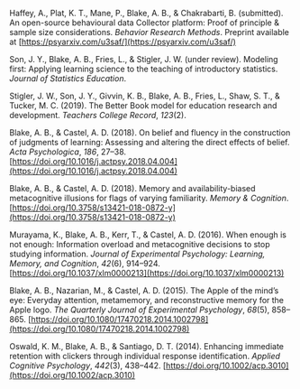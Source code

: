 Haffey, A., Plat, K. T., Mane, P., Blake, A. B., & Chakrabarti, B. (submitted). An open-source behavioural data Collector platform: Proof of principle & sample size considerations. *Behavior Research Methods*. Preprint available at [https://psyarxiv.com/u3saf/](https://psyarxiv.com/u3saf/)

Son, J. Y., Blake, A. B., Fries, L., & Stigler, J. W. (under review). Modeling first: Applying learning science to the teaching of introductory statistics. *Journal of Statistics Education*.

Stigler, J. W., Son, J. Y., Givvin, K. B., Blake, A. B., Fries, L., Shaw, S. T., & Tucker, M. C. (2019). The Better Book model for education research and development. *Teachers College Record*, *123*(2).

Blake, A. B., & Castel, A. D. (2018). On belief and fluency in the construction of judgments of learning: Assessing and altering the direct effects of belief. *Acta Psychologica*, *186*, 27–38. [https://doi.org/10.1016/j.actpsy.2018.04.004](https://doi.org/10.1016/j.actpsy.2018.04.004)

Blake, A. B., & Castel, A. D. (2018). Memory and availability-biased metacognitive illusions for flags of varying familiarity. *Memory & Cognition*. [https://doi.org/10.3758/s13421-018-0872-y](https://doi.org/10.3758/s13421-018-0872-y)

Murayama, K., Blake, A. B., Kerr, T., & Castel, A. D. (2016). When enough is not enough: Information overload and metacognitive decisions to stop studying information. *Journal of Experimental Psychology: Learning, Memory, and Cognition*, *42*(6), 914–924. [https://doi.org/10.1037/xlm0000213](https://doi.org/10.1037/xlm0000213)

Blake, A. B., Nazarian, M., & Castel, A. D. (2015). The Apple of the mind’s eye: Everyday attention, metamemory, and reconstructive memory for the Apple logo. *The Quarterly Journal of Experimental Psychology*, *68*(5), 858–865. [https://doi.org/10.1080/17470218.2014.1002798](https://doi.org/10.1080/17470218.2014.1002798)

Oswald, K. M., Blake, A. B., & Santiago, D. T. (2014). Enhancing immediate retention with clickers through individual response identification. *Applied Cognitive Psychology*, *442*(3), 438–442. [https://doi.org/10.1002/acp.3010](https://doi.org/10.1002/acp.3010)
